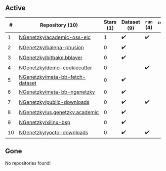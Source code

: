 ## Active
| # | Repository (10) | Stars (1) | Dataset (9) | `run` (4) | `containers-run` |
| --- | --- | --- | --- | --- | --- |
| 1 | [NGenetzky/academic-oss-elc](https://github.com/NGenetzky/academic-oss-elc) | 1 | :heavy_check_mark: | :heavy_check_mark: |  |
| 2 | [NGenetzky/balena-phusion](https://github.com/NGenetzky/balena-phusion) | 0 | :heavy_check_mark: |  |  |
| 3 | [NGenetzky/bitbake.bblayer](https://github.com/NGenetzky/bitbake.bblayer) | 0 | :heavy_check_mark: |  |  |
| 4 | [NGenetzky/demo-cookiecutter](https://github.com/NGenetzky/demo-cookiecutter) | 0 |  | :heavy_check_mark: |  |
| 5 | [NGenetzky/meta-bb-fetch-dataset](https://github.com/NGenetzky/meta-bb-fetch-dataset) | 0 | :heavy_check_mark: |  |  |
| 6 | [NGenetzky/meta-bb-ngenetzky](https://github.com/NGenetzky/meta-bb-ngenetzky) | 0 | :heavy_check_mark: |  |  |
| 7 | [NGenetzky/public-downloads](https://github.com/NGenetzky/public-downloads) | 0 | :heavy_check_mark: | :heavy_check_mark: |  |
| 8 | [NGenetzky/us.genetzky.academic](https://github.com/NGenetzky/us.genetzky.academic) | 0 | :heavy_check_mark: |  |  |
| 9 | [NGenetzky/xilinx-bsp](https://github.com/NGenetzky/xilinx-bsp) | 0 | :heavy_check_mark: |  |  |
| 10 | [NGenetzky/yocto-downloads](https://github.com/NGenetzky/yocto-downloads) | 0 | :heavy_check_mark: | :heavy_check_mark: |  |

## Gone
No repositories found!
